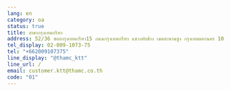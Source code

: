 ```yaml
---
lang: en
category: oa
status: true
title: สาขากรุงเทพกรีฑา
address: 52/36 ซอยกรุงเทพกรีฑา15 ถนนกรุงเทพกรีฑา แขวงทับช้าง เขตสะพานสูง กรุงเทพมหานคร 10250
tel_display: 02-009-1073-75
tel: "+662009107375"
line_display: "@thamc_ktt"
line_url: /
email: customer.ktt@thamc.co.th
code: "01"
---
```

